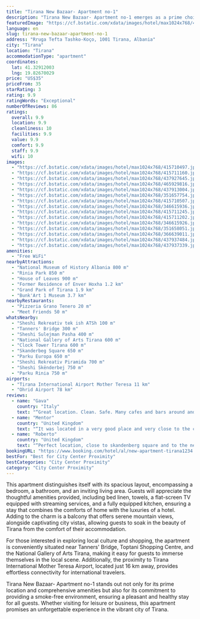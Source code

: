 ```yaml
---
title: "Tirana New Bazaar- Apartment no-1"
description: "Tirana New Bazaar- Apartment no-1 emerges as a prime choice for travelers seeking a blend of comfort and convenience in the heart of Tirana."
featuredImage: "https://cf.bstatic.com/xdata/images/hotel/max1024x768/415710497.jpg?k=f00d347dbddfecde751a9f4148a6d9936cb492505bee9a77259432213f949f56&o=&hp=1"
language: en
slug: tirana-new-bazaar-apartment-no-1
address: "Rruga Tefta Tashko-Koço, 1001 Tirana, Albania"
city: "Tirana"
location: "Tirana"
accommodationType: "apartment"
coordinates:
  lat: 41.32912003
  lng: 19.82670029
price: "US$35"
priceFrom: 35
starRating: 3
rating: 9.9
ratingWords: "Exceptional"
numberOfReviews: 86
ratings:
  overall: 9.9
  location: 9.9
  cleanliness: 10
  facilities: 9.9
  value: 9.9
  comfort: 9.9
  staff: 9.9
  wifi: 10
images:
  - "https://cf.bstatic.com/xdata/images/hotel/max1024x768/415710497.jpg?k=f00d347dbddfecde751a9f4148a6d9936cb492505bee9a77259432213f949f56&o=&hp=1"
  - "https://cf.bstatic.com/xdata/images/hotel/max1024x768/415711160.jpg?k=ede2b10ff613cbae1bca061def944cd56069f9f45a82e142f3b9e849bdc71810&o=&hp=1"
  - "https://cf.bstatic.com/xdata/images/hotel/max1024x768/437927645.jpg?k=89fd293947adb38ee75b849befe30c525aa0224f8c20daab3152f8f70332e09a&o=&hp=1"
  - "https://cf.bstatic.com/xdata/images/hotel/max1024x768/465929816.jpg?k=41c9ff27935433130c14c04d17c0d04b4679db36e8ab3b42e102ccb1f65b59ec&o=&hp=1"
  - "https://cf.bstatic.com/xdata/images/hotel/max1024x768/437913004.jpg?k=a66a98e664f0dce34111b1cce2e4deac23943e56471d72f1aa128158bb18a2f6&o=&hp=1"
  - "https://cf.bstatic.com/xdata/images/hotel/max1024x768/351657754.jpg?k=7c88ec1ab382bb5965629425ef8c8c9fba9f6c4b8f1e0dd822b9b4bf9e683f24&o=&hp=1"
  - "https://cf.bstatic.com/xdata/images/hotel/max1024x768/415710507.jpg?k=a7f67b042709917b9b5b772d2be9f6e0abcb32be43d6c7f516e6a9a9525bf063&o=&hp=1"
  - "https://cf.bstatic.com/xdata/images/hotel/max1024x768/346615936.jpg?k=3360f773d650cc96c4dc0cf57c026b4058dd69a149494e071541b16e1516057f&o=&hp=1"
  - "https://cf.bstatic.com/xdata/images/hotel/max1024x768/415711245.jpg?k=e374e4a2a81869149de74fad0c11608943b5da62890d7a9aabde3e844ec8f2e0&o=&hp=1"
  - "https://cf.bstatic.com/xdata/images/hotel/max1024x768/415711202.jpg?k=e9bcf592d98eb7c17d7cf855f7ce471d4b5ac607b3d654447044629a69f51214&o=&hp=1"
  - "https://cf.bstatic.com/xdata/images/hotel/max1024x768/346615926.jpg?k=9fc5ca384558189a2711e0a2f2b31898808e12944318f37651d5dc859805d0f2&o=&hp=1"
  - "https://cf.bstatic.com/xdata/images/hotel/max1024x768/351658051.jpg?k=2316273b32b92488017e21f49f2bb7d2f52ea167928deaf041f0f120f232c699&o=&hp=1"
  - "https://cf.bstatic.com/xdata/images/hotel/max1024x768/366639011.jpg?k=4a1ea9e3af84e17fa2f7945836d7caa38522046d8507c24c28507e922eccfa5a&o=&hp=1"
  - "https://cf.bstatic.com/xdata/images/hotel/max1024x768/437937484.jpg?k=054519ee977b0a657e7bf0ed57221061bb76b3c34c450212d711708ed8bf2b36&o=&hp=1"
  - "https://cf.bstatic.com/xdata/images/hotel/max1024x768/437937339.jpg?k=3e75868f96909468ac82ec0fd6e60f27eca465094e4e56aa60bb9b513750decf&o=&hp=1"
amenities:
  - "Free WiFi"
nearbyAttractions:
  - "National Museum of History Albania 800 m"
  - "Rinia Park 850 m"
  - "House of Leaves 900 m"
  - "Former Residence of Enver Hoxha 1.2 km"
  - "Grand Park of Tirana 1.9 km"
  - "Bunk'Art 1 Museum 3.7 km"
nearbyRestaurants:
  - "Pizzeria Grano Tenero 20 m"
  - "Meet Friends 50 m"
whatsNearby:
  - "Sheshi Rekreativ tek ish ATSh 100 m"
  - "Tanners' Bridge 300 m"
  - "Sheshi Sulejman Pasha 400 m"
  - "National Gallery of Arts Tirana 600 m"
  - "Clock Tower Tirana 600 m"
  - "Skanderbeg Square 650 m"
  - "Parku Europa 650 m"
  - "Sheshi Rekreativ Piramida 700 m"
  - "Sheshi Skënderbej 750 m"
  - "Parku Rinia 750 m"
airports:
  - "Tirana International Airport Mother Teresa 11 km"
  - "Ohrid Airport 78 km"
reviews:
  - name: "Gava"
    country: "Italy"
    text: "“Great location. Clean. Safe. Many cafes and bars around and very close to the central bus station and other attraction.”"
  - name: "Mentor"
    country: "United Kingdom"
    text: "“It was located in a very good place and very close to the centre”"
  - name: "Roberto"
    country: "United Kingdom"
    text: "“Perfect location, close to skandenberg square and to the new Bazaar. Communication with host was clear and punctual. Our flight arrived in Tirana quite late and the self check-in process allowed us to get into the apartment easily. All facilities...”"
bookingURL: "https://www.booking.com/hotel/al/new-apartment-tirana1234.en-gb.html?aid=8035640"
bestFor: "Best for City Center Proximity"
bestCategories: "City Center Proximity"
category: "City Center Proximity"
---
```


This apartment distinguishes itself with its spacious layout, encompassing a bedroom, a bathroom, and an inviting living area. Guests will appreciate the thoughtful amenities provided, including bed linen, towels, a flat-screen TV equipped with streaming services, and a fully equipped kitchen, ensuring a stay that combines the comforts of home with the luxuries of a hotel. Adding to the charm is a balcony that offers serene mountain views, alongside captivating city vistas, allowing guests to soak in the beauty of Tirana from the comfort of their accommodation.

For those interested in exploring local culture and shopping, the apartment is conveniently situated near Tanners' Bridge, Toptani Shopping Centre, and the National Gallery of Arts Tirana, making it easy for guests to immerse themselves in the local scene. Additionally, the proximity to Tirana International Mother Teresa Airport, located just 16 km away, provides effortless connectivity for international travelers.

Tirana New Bazaar- Apartment no-1 stands out not only for its prime location and comprehensive amenities but also for its commitment to providing a smoke-free environment, ensuring a pleasant and healthy stay for all guests. Whether visiting for leisure or business, this apartment promises an unforgettable experience in the vibrant city of Tirana.